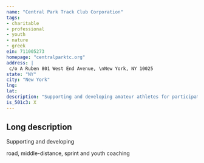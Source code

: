 ```yaml
---
name: "Central Park Track Club Corporation"
tags:
- charitable
- professional
- youth
- nature
- greek
ein: 711005273
homepage: "centralparktc.org"
address: |
 c/o A Ruben 801 West End Avenue, \nNew York, NY 10025
state: "NY"
city: "New York"
lng: 
lat: 
description: "Supporting and developing amateur athletes for participation in national and international competition in track and field and long distance running"
is_501c3: X
---
```


## Long description

Supporting and developing
  
  road, middle-distance, sprint and youth coaching
